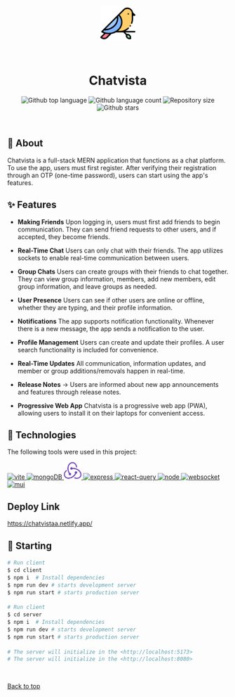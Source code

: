 <div align="center" id="top"> 
  <img src="https://github.com/Kishan2029/ChatVista/blob/master/client/public/logo192.png" alt="Chatvista" height="80" width="80" />

&#xa0;

  <!-- <a href="https://chatvista.netlify.app">Demo</a> -->
</div>

<h1 align="center">Chatvista</h1>

<p align="center">
  <img alt="Github top language" src="https://img.shields.io/github/languages/top/Kishan2029/chatvista?color=56BEB8">

  <img alt="Github language count" src="https://img.shields.io/github/languages/count/Kishan2029/chatvista?color=56BEB8">

  <img alt="Repository size" src="https://img.shields.io/github/repo-size/Kishan2029/chatvista?color=56BEB8">

  <!-- <img alt="Github issues" src="https://img.shields.io/github/issues/{{YOUR_GITHUB_USERNAME}}/chatvista?color=56BEB8" /> -->

  <!-- <img alt="Github forks" src="https://img.shields.io/github/forks/{{YOUR_GITHUB_USERNAME}}/chatvista?color=56BEB8" /> -->

  <img alt="Github stars" src="https://img.shields.io/github/stars/Kishan2029/chatvista?color=56BEB8" />
</p>

<!-- Status -->

<!-- <h4 align="center">
	🚧  Chatvista 🚀 Under construction...  🚧
</h4>

<hr> -->

<br>

## :dart: About

Chatvista is a full-stack MERN application that functions as a chat platform. To use the app, users must first register. After verifying their registration through an OTP (one-time password), users can start using the app's features.

## :sparkles: Features

- <b>Making Friends</b>
  Upon logging in, users must first add friends to begin communication. They can send friend requests to other users, and if accepted, they become friends.

- <b>Real-Time Chat</b>
  Users can only chat with their friends. The app utilizes sockets to enable real-time communication between users.

- <b>Group Chats</b>
  Users can create groups with their friends to chat together. They can view group information, members, add new members, edit group information, and leave groups as needed.

- <b>User Presence</b>
  Users can see if other users are online or offline, whether they are typing, and their profile information.

- <b>Notifications</b>
  The app supports notification functionality. Whenever there is a new message, the app sends a notification to the user.

- <b>Profile Management</b>
  Users can create and update their profiles.
  A user search functionality is included for convenience.

- <b>Real-Time Updates</b>
  All communication, information updates, and member or group additions/removals happen in real-time.

- <b>Release Notes</b>
  -> Users are informed about new app announcements and features through release notes.

- <b>Progressive Web App</b>
  Chatvista is a progressive web app (PWA), allowing users to install it on their laptops for convenient access.

## :rocket: Technologies

The following tools were used in this project:
<p align="left"> 

<a href="https://vitejs.dev/guide/" target="_blank"> <img src="https://github.com/marwin1991/profile-technology-icons/assets/62091613/b40892ef-efb8-4b0e-a6b5-d1cfc2f3fc35" alt="vite" width="40" height="40"/> </a>
<a href="https://www.mongodb.com/" target="_blank"> <img src="https://user-images.githubusercontent.com/25181517/182884177-d48a8579-2cd0-447a-b9a6-ffc7cb02560e.png" alt="mongoDB" width="40" height="40"/> </a>
<a href="https://redux.js.org" target="_blank"> <img src="https://raw.githubusercontent.com/devicons/devicon/master/icons/redux/redux-original.svg" alt="redux" width="40" height="40"/> </a>
<a href="https://expressjs.com/" target="_blank"> <img src="https://user-images.githubusercontent.com/25181517/183859966-a3462d8d-1bc7-4880-b353-e2cbed900ed6.png" alt="express" width="40" height="40"/> </a>
<a href="https://tanstack.com/query/v3/" target="_blank"> <img src="https://seeklogo.com/images/R/react-query-logo-1340EA4CE9-seeklogo.com.png" alt="react-query" width="40" height="40"/> </a>
<a href="https://nodejs.org/en" target="_blank"> <img src="https://user-images.githubusercontent.com/25181517/183568594-85e280a7-0d7e-4d1a-9028-c8c2209e073c.png" alt="node" width="40" height="40"/> </a>
<a href="https://developer.mozilla.org/en-US/docs/Web/API/WebSockets_API" target="_blank"> <img src="https://user-images.githubusercontent.com/25181517/187070862-03888f18-2e63-4332-95fb-3ba4f2708e59.png" alt="websocket" width="40" height="40"/> </a>
<a href="https://mui.com/material-ui/" target="_blank"> <img src="https://camo.githubusercontent.com/f1711f466b9bbd685dafb7e109ee186ff126bb8b100eee77c600cdef7f522640/68747470733a2f2f6d75692e636f6d2f7374617469632f6c6f676f2e737667" alt="mui" width="40" height="40"/> </a> 
</p>

## Deploy Link
https://chatvistaa.netlify.app/

## :checkered_flag: Starting

```bash
# Run client
$ cd client
$ npm i  # Install dependencies
$ npm run dev # starts development server
$ npm run start # starts production server

# Run client
$ cd server
$ npm i  # Install dependencies
$ npm run dev # starts development server
$ npm run start # starts production server

# The server will initialize in the <http://localhost:5173>
# The server will initialize in the <http://localhost:8080>
```

&#xa0;

<a href="#top">Back to top</a>
